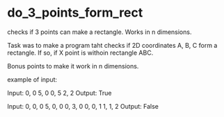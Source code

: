 # do_3_points_form_rect
checks if 3 points can make a rectangle. Works in n dimensions.

Task was to make a program taht checks if 2D coordinates A, B, C form a rectangle. If so, if X point is withoin rectangle ABC. 

Bonus points to make it work in n dimensions.

example of input:

Input:
0, 0
5, 0
0, 5
2, 2
Output:
True

Input:
0, 0, 0
5, 0, 0
0, 3, 0
0, 0, 1
1, 1, 2
Output:
False
